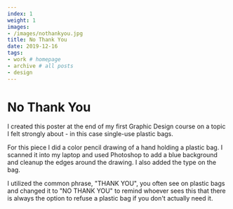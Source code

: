 ```yaml
---
index: 1
weight: 1
images:
- /images/nothankyou.jpg
title: No Thank You
date: 2019-12-16
tags:
- work # homepage
- archive # all posts
- design
---
```


# No Thank You
I created this poster at the end of my first Graphic Design course on a topic I felt strongly about - in this case single-use plastic bags.

For this piece I did a color pencil drawing of a hand holding a plastic bag. I scanned it into my laptop and used Photoshop to add a blue background and cleanup the edges around the drawing. I also added the type on the bag.

I utilized the common phrase, "THANK YOU", you often see on plastic bags and changed it to "NO THANK YOU" to remind whoever sees this that there is always the option to refuse a plastic bag if you don't actually need it.